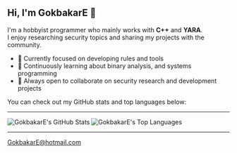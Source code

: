 ## Hi, I'm GokbakarE 🐍

I'm a hobbyist programmer who mainly works with **C++** and **YARA**.  
I enjoy researching security topics and sharing my projects with the community.

- 🔭 Currently focused on developing rules and tools  
- 🌱 Continuously learning about binary analysis, and systems programming  
- 👯 Always open to collaborate on security research and development projects  

You can check out my GitHub stats and top languages below:

---

<a href="https://github-readme-stats.vercel.app/api?username=GokbakarE&cache_seconds=1800&theme=radical">
  <img align="left" src="https://github-readme-stats.vercel.app/api?username=GokbakarE&cache_seconds=1800&theme=radical" alt="GokbakarE's GitHub Stats" />
</a>
<a href="https://github-readme-stats.vercel.app/api/top-langs/?username=GokbakarE&layout=compact&theme=radical">
  <img align="left" src="https://github-readme-stats.vercel.app/api/top-langs/?username=GokbakarE&layout=compact&theme=radical" alt="GokbakarE's Top Languages" />
</a>

<div style="clear: both;"></div>

---

<a href="mailto:GokbakarE@hotmail.com">GokbakarE@hotmail.com</a>
